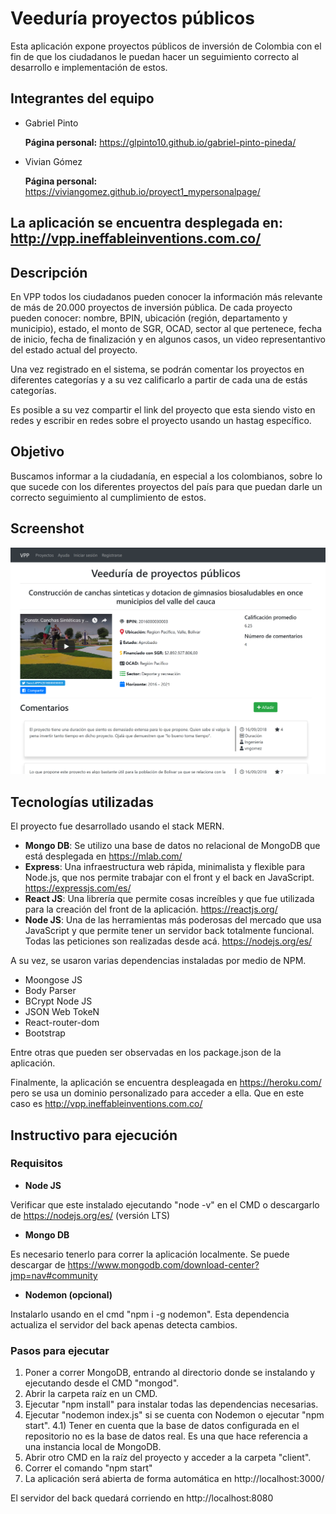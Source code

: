 # Veeduría proyectos públicos
Esta aplicación expone proyectos públicos de inversión de Colombia con el fin de que los ciudadanos le puedan hacer un seguimiento correcto al desarrollo e implementación de estos.

## Integrantes del equipo
- Gabriel Pinto

  **Página personal:** https://glpinto10.github.io/gabriel-pinto-pineda/

- Vivian Gómez

  **Página personal:** https://viviangomez.github.io/proyect1_mypersonalpage/

## La aplicación se encuentra desplegada en: http://vpp.ineffableinventions.com.co/

## Descripción
En VPP todos los ciudadanos pueden conocer la información más relevante de más de 20.000 proyectos de inversión pública. De cada proyecto pueden conocer: nombre, BPIN, ubicación (región, departamento y municipio), estado, el monto de SGR, OCAD, sector al que pertenece, fecha de inicio, fecha de finalización y en algunos casos, un video representantivo del estado actual del proyecto.

Una vez registrado en el sistema, se podrán comentar los proyectos en diferentes categorías y a su vez calificarlo a partir de cada una de estás categorías. 

Es posible a su vez compartir el link del proyecto que esta siendo visto en redes y escribir en redes sobre el proyecto usando un hastag específico.

## Objetivo

Buscamos informar a la ciudadanía, en especial a los colombianos, sobre lo que sucede con los diferentes proyectos del país para que puedan darle un correcto seguimiento al cumplimiento de estos.

## Screenshot
![Alt text](resources/images/VPP.png?raw=true "Screenshot de VPP")

## Tecnologías utilizadas

El proyecto fue desarrollado usando el stack MERN. 

- **Mongo DB**: Se utilizo una base de datos no relacional de MongoDB que está desplegada en https://mlab.com/
- **Express**: Una infraestructura web rápida, minimalista y flexible para Node.js, que nos permite trabajar con el front y el back en JavaScript. https://expressjs.com/es/
- **React JS**: Una librería que permite cosas increíbles y que fue utilizada para la creación del front de la aplicación. https://reactjs.org/
- **Node JS**: Una de las herramientas más poderosas del mercado que usa JavaScript y que permite tener un servidor back totalmente funcional. Todas las peticiones son realizadas desde acá. https://nodejs.org/es/

A su vez, se usaron varias dependencias instaladas por medio de NPM.

- Moongose JS
- Body Parser
- BCrypt Node JS
- JSON Web TokeN
- React-router-dom
- Bootstrap

Entre otras que pueden ser observadas en los package.json de la aplicación.

Finalmente, la aplicación se encuentra despleagada en https://heroku.com/ pero se usa un dominio personalizado para acceder a ella. Que en este caso es http://vpp.ineffableinventions.com.co/

## Instructivo para ejecución

### Requisitos

- **Node JS** 

Verificar que este instalado ejecutando "node -v" en el CMD o descargarlo de https://nodejs.org/es/ (versión LTS)

- **Mongo DB**

Es necesario tenerlo para correr la aplicación localmente. Se puede descargar de https://www.mongodb.com/download-center?jmp=nav#community

- **Nodemon (opcional)**

Instalarlo usando en el cmd "npm i -g nodemon". Esta dependencia actualiza el servidor del back apenas detecta cambios.

### Pasos para ejecutar

1) Poner a correr MongoDB, entrando al directorio donde se instalando y ejecutando desde el CMD "mongod".
2) Abrir la carpeta raíz en un CMD.
3) Ejecutar "npm install" para instalar todas las dependencias necesarias.
4) Ejecutar "nodemon index.js" si se cuenta con Nodemon o ejecutar "npm start".
4.1) Tener en cuenta que la base de datos configurada en el repositorio no es la base de datos real. Es una que hace referencia a una instancia local de MongoDB.
5) Abrir otro CMD en la raíz del proyecto y acceder a la carpeta "client".
6) Correr el comando "npm start"
7) La aplicación será abierta de forma automática en http://localhost:3000/

El servidor del back quedará corriendo en http://localhost:8080
